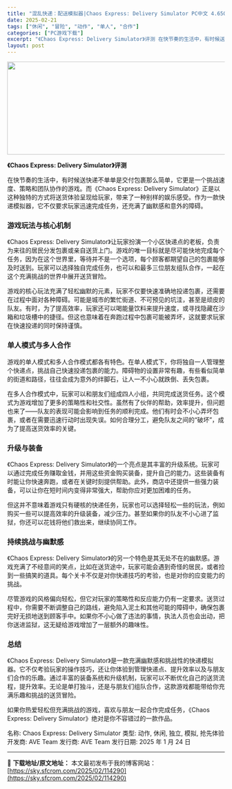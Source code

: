 ```yaml
---
title: "混乱快递：配送模拟器|Chaos Express: Delivery Simulator PC中文 4.65G"
date: 2025-02-21
tags: ["休闲", "冒险", "动作", "单人", "合作"]
categories: ["PC游戏下载"]
excerpt: "《Chaos Express: Delivery Simulator》评测 在快节奏的生活中，有时候送快递不单单是交付包裹那么简单，它更是一个挑战速度、策略和团队协作的游戏。而《Chaos Express: Delivery Simulator》正是以这种独特的方式将送货体验呈现给玩家，带来了一种别&hellip;"
layout: post
---
```


<img class="aligncenter size-full wp-image-114291" src="https://sky.sfcrom.com/wp-content/uploads/2025/02/2025022101453584.webp" alt="" width="660" height="215" />

<strong>《Chaos Express: Delivery Simulator》评测</strong>

在快节奏的生活中，有时候送快递不单单是交付包裹那么简单，它更是一个挑战速度、策略和团队协作的游戏。而《Chaos Express: Delivery Simulator》正是以这种独特的方式将送货体验呈现给玩家，带来了一种别样的娱乐感受。作为一款快递模拟器，它不仅要求玩家迅速完成任务，还充满了幽默感和意外的障碍。
<h3>游戏玩法与核心机制</h3>
《Chaos Express: Delivery Simulator》让玩家扮演一个小区快递点的老板，负责为来往的居民分发包裹或亲自送货上门。游戏的唯一目标就是尽可能快地完成每个任务，因为在这个世界里，等待并不是一个选项，每个顾客都期望自己的包裹能够及时送到。玩家可以选择独自完成任务，也可以和最多三位朋友组队合作，一起在这个充满挑战的世界中展开送货冒险。

游戏的核心玩法充满了轻松幽默的元素，玩家不仅要快速准确地投递包裹，还需要在过程中面对各种障碍。可能是城市的繁忙街道、不可预见的坑洼，甚至是顽皮的队友。有时，为了提高效率，玩家还可以喝能量饮料来提升速度，或寻找隐藏在沙箱和垃圾槽中的捷径。但这也意味着在奔跑过程中包裹可能被弄坏，这就要求玩家在快速投递的同时保持谨慎。
<h3>单人模式与多人合作</h3>
游戏的单人模式和多人合作模式都各有特色。在单人模式下，你将独自一人管理整个快递点，挑战自己快速投递包裹的能力。障碍物的设置非常有趣，有些看似简单的街道和路径，往往会成为意外的绊脚石，让人一不小心就跌倒、丢失包裹。

在多人合作模式中，玩家可以和朋友们组成四人小组，共同完成送货任务。这个模式为游戏增加了更多的策略性和社交性。虽然有了伙伴的帮助，效率提升，但问题也来了——队友的表现可能会影响到任务的顺利完成。他们有时会不小心弄坏包裹，或者在需要迅速行动时出现失误。如何合理分工，避免队友之间的“破坏”，成为了提高送货效率的关键。
<h3>升级与装备</h3>
《Chaos Express: Delivery Simulator》的一个亮点是其丰富的升级系统。玩家可以通过完成任务赚取金钱，并用这些资金购买装备，提升自己的能力。这些装备有时能让你快速奔跑，或者在关键时刻提供帮助。此外，商店中还提供一些强力装备，可以让你在短时间内变得非常强大，帮助你应对更加困难的任务。

但这并不意味着游戏只有硬核的快递任务，玩家也可以选择轻松一些的玩法，例如购买一些可以提高效率的升级装备，减少压力。甚至如果你的队友不小心进了监狱，你还可以花钱将他们救出来，继续协同工作。
<h3>持续挑战与幽默感</h3>
《Chaos Express: Delivery Simulator》的另一个特色是其无处不在的幽默感。游戏充满了不经意间的笑点，比如在送货途中，玩家可能会遇到奇怪的居民，或者捡到一些搞笑的道具。每个关卡不仅是对你快递技巧的考验，也是对你的应变能力的挑战。

尽管游戏的风格偏向轻松，但它对玩家的策略性和反应能力仍有一定要求。送货过程中，你需要不断调整自己的路线，避免陷入泥土和其他可能的障碍中，确保包裹完好无损地送到顾客手中。如果你不小心做了违法的事情，执法人员也会出动，把你送进监狱，这无疑给游戏增加了一层额外的趣味性。
<h3>总结</h3>
《Chaos Express: Delivery Simulator》是一款充满幽默感和挑战性的快递模拟器。它不仅考验玩家的操作技巧，还让你体验到管理快递点、提升效率以及与朋友们合作的乐趣。通过丰富的装备系统和升级机制，玩家可以不断优化自己的送货流程，提升效率。无论是单打独斗，还是与朋友们组队合作，这款游戏都能带给你充满乐趣和挑战的送货冒险。

如果你热爱轻松但充满挑战的游戏，喜欢与朋友一起合作完成任务，《Chaos Express: Delivery Simulator》绝对是你不容错过的一款作品。

名称: Chaos Express: Delivery Simulator
类型: 动作, 休闲, 独立, 模拟, 抢先体验
开发商: AVE Team
发行商: AVE Team
发行日期: 2025 年 1 月 24 日

---
📖 **下载地址/原文地址：** 本文最初发布于我的博客网站：[https://sky.sfcrom.com/2025/02/114290](https://sky.sfcrom.com/2025/02/114290)
